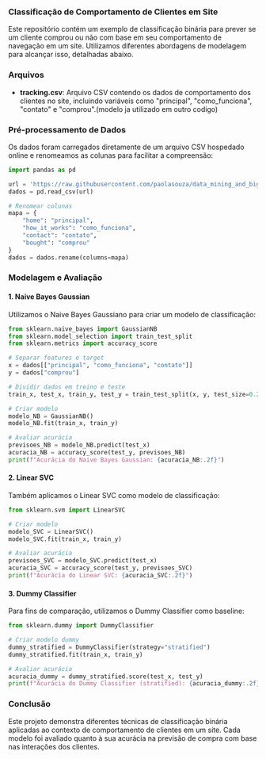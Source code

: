 ### Classificação de Comportamento de Clientes em Site

Este repositório contém um exemplo de classificação binária para prever se um cliente comprou ou não com base em seu comportamento de navegação em um site. Utilizamos diferentes abordagens de modelagem para alcançar isso, detalhadas abaixo.

### Arquivos

- **tracking.csv**: Arquivo CSV contendo os dados de comportamento dos clientes no site, incluindo variáveis como "principal", "como_funciona", "contato" e "comprou".(modelo ja utilizado em outro codigo)

### Pré-processamento de Dados

Os dados foram carregados diretamente de um arquivo CSV hospedado online e renomeamos as colunas para facilitar a compreensão:

```python
import pandas as pd

url = 'https://raw.githubusercontent.com/paolasouza/data_mining_and_big_data/ec70f701a784820fa6ca326c0d51d8740028da03/tracking.csv'
dados = pd.read_csv(url)

# Renomear colunas
mapa = {
    "home": "principal",
    "how_it_works": "como_funciona",
    "contact": "contato",
    "bought": "comprou"
}
dados = dados.rename(columns=mapa)
```

### Modelagem e Avaliação

#### 1. Naive Bayes Gaussian

Utilizamos o Naive Bayes Gaussiano para criar um modelo de classificação:

```python
from sklearn.naive_bayes import GaussianNB
from sklearn.model_selection import train_test_split
from sklearn.metrics import accuracy_score

# Separar features e target
x = dados[["principal", "como_funciona", "contato"]]
y = dados["comprou"]

# Dividir dados em treino e teste
train_x, test_x, train_y, test_y = train_test_split(x, y, test_size=0.25, random_state=0)

# Criar modelo
modelo_NB = GaussianNB()
modelo_NB.fit(train_x, train_y)

# Avaliar acurácia
previsoes_NB = modelo_NB.predict(test_x)
acuracia_NB = accuracy_score(test_y, previsoes_NB)
print(f"Acurácia do Naive Bayes Gaussian: {acuracia_NB:.2f}")
```

#### 2. Linear SVC

Também aplicamos o Linear SVC como modelo de classificação:

```python
from sklearn.svm import LinearSVC

# Criar modelo
modelo_SVC = LinearSVC()
modelo_SVC.fit(train_x, train_y)

# Avaliar acurácia
previsoes_SVC = modelo_SVC.predict(test_x)
acuracia_SVC = accuracy_score(test_y, previsoes_SVC)
print(f"Acurácia do Linear SVC: {acuracia_SVC:.2f}")
```

#### 3. Dummy Classifier

Para fins de comparação, utilizamos o Dummy Classifier como baseline:

```python
from sklearn.dummy import DummyClassifier

# Criar modelo dummy
dummy_stratified = DummyClassifier(strategy="stratified")
dummy_stratified.fit(train_x, train_y)

# Avaliar acurácia
acuracia_dummy = dummy_stratified.score(test_x, test_y)
print(f"Acurácia do Dummy Classifier (stratified): {acuracia_dummy:.2f}")
```

### Conclusão

Este projeto demonstra diferentes técnicas de classificação binária aplicadas ao contexto de comportamento de clientes em um site. Cada modelo foi avaliado quanto à sua acurácia na previsão de compra com base nas interações dos clientes.
